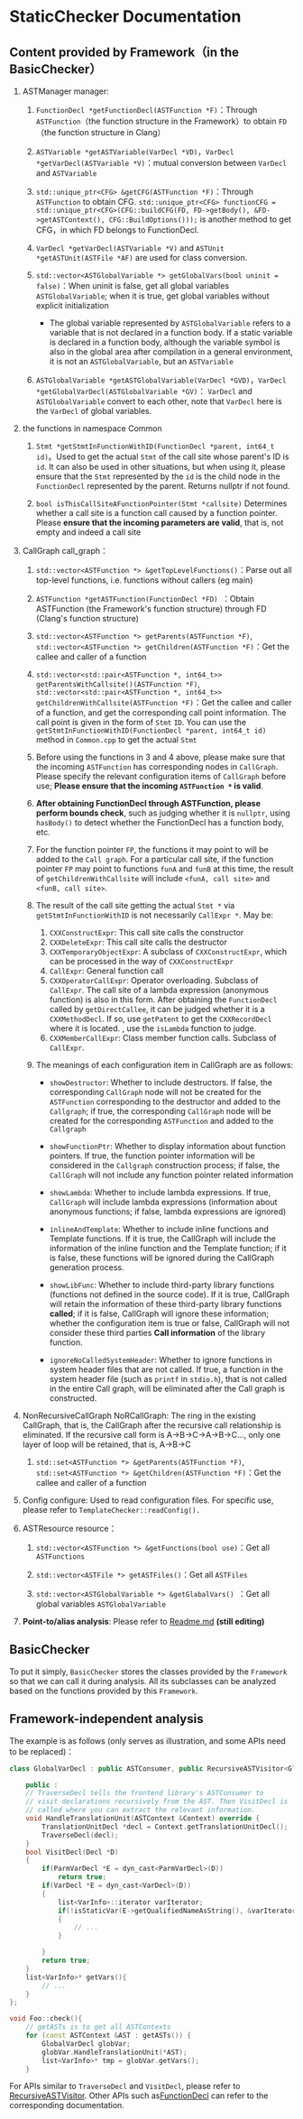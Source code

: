 # StaticChecker Documentation

## Content provided by Framework（in the BasicChecker）


1.  ASTManager manager:

    1. `FunctionDecl *getFunctionDecl(ASTFunction *F)`：Through `ASTFunction`（the function structure in the Framework）to obtain `FD`（the function structure in Clang）

    2. `ASTVariable *getASTVariable(VarDecl *VD)`，`VarDecl *getVarDecl(ASTVariable *V)`：mutual conversion between `VarDecl` and `ASTVariable`

    3. `std::unique_ptr<CFG> &getCFG(ASTFunction *F)`：Through `ASTFunction` to obtain CFG.
    `std::unique_ptr<CFG> functionCFG = std::unique_ptr<CFG>(CFG::buildCFG(FD, FD->getBody(), &FD->getASTContext(), CFG::BuildOptions()));` is another method to get CFG，in which FD belongs to FunctionDecl.
    
    4. `VarDecl *getVarDecl(ASTVariable *V)` and `ASTUnit *getASTUnit(ASTFile *AF)` are used for class conversion.
    
    5. `std::vector<ASTGlobalVariable *> getGlobalVars(bool uninit = false)`：When uninit is false, get all global variables `ASTGlobalVariable`; when it is true, get global variables without explicit initialization
        + The global variable represented by `ASTGlobalVariable` refers to a variable that is not declared in a function body. If a static variable is declared in a function body, although the variable symbol is also in the global area after compilation in a general environment, it is not an `ASTGlobalVariable`, but an `ASTVariable`
    
    6. `ASTGlobalVariable *getASTGlobalVariable(VarDecl *GVD)`，`VarDecl *getGlobalVarDecl(ASTGlobalVariable *GV)`： `VarDecl` and `ASTGlobalVariable` convert to each other, note that `VarDecl` here is the `VarDecl` of global variables.

2. the functions in namespace Common

    1. `Stmt *getStmtInFunctionWithID(FunctionDecl *parent, int64_t id)`。Used to get the actual `Stmt` of the call site whose parent's ID is `id`. It can also be used in other situations, but when using it, please ensure that the `Stmt` represented by the `id` is the child node in the `FunctionDecl` represented by the parent. Returns nullptr if not found.

    2. `bool isThisCallSiteAFunctionPointer(Stmt *callsite)` Determines whether a call site is a function call caused by a function pointer. Please **ensure that the incoming parameters are valid**, that is, not empty and indeed a call site

3. CallGraph call_graph：
   
    1. `std::vector<ASTFunction *> &getTopLevelFunctions()`：Parse out all top-level functions, i.e. functions without callers (eg main)

    2.  `ASTFunction *getASTFunction(FunctionDecl *FD) `：Obtain ASTFunction (the Framework's function structure) through FD (Clang's function structure)

    3.  `std::vector<ASTFunction *> getParents(ASTFunction *F)`, `std::vector<ASTFunction *> getChildren(ASTFunction *F)`：Get the callee and caller of a function

    4.  `std::vector<std::pair<ASTFunction *, int64_t>> getParentsWithCallsite()(ASTFunction *F)`, `std::vector<std::pair<ASTFunction *, int64_t>> getChildrenWithCallsite(ASTFunction *F)`：Get the callee and caller of a function, and get the corresponding call point information. The call point is given in the form of `Stmt` `ID`. You can use the `getStmtInFunctionWithID(FunctionDecl *parent, int64_t id)` method in `Common.cpp` to get the actual `Stmt`

    5. Before using the functions in 3 and 4 above, please make sure that the incoming `ASTFunction` has corresponding nodes in `CallGraph`. Please specify the relevant configuration items of `CallGraph` before use; **Please ensure that the incoming `ASTFunction *` is valid**.

    6. **After obtaining FunctionDecl through ASTFunction, please perform bounds check**, such as judging whether it is `nullptr`, using `hasBody()` to detect whether the FunctionDecl has a function body, etc.

    7. For the function pointer `FP`, the functions it may point to will be added to the `Call graph`. For a particular call site, if the function pointer `FP` may point to functions `funA` and `funB` at this time, the result of `getChildrenWithCallsite` will include `<funA, call site>` and `<funB, call site>`.

    8. The result of the call site getting the actual `Stmt *` via `getStmtInFunctionWithID` is not necessarily `CallExpr *`. May be:
        1. `CXXConstructExpr`: This call site calls the constructor
        2. `CXXDeleteExpr`: This call site calls the destructor
        3. `CXXTemporaryObjectExpr`: A subclass of `CXXConstructExpr`, which can be processed in the way of `CXXConstructExpr`
        4. `CallExpr`: General function call
        5. `CXXOperatorCallExpr`: Operator overloading. Subclass of `CallExpr`. The call site of a lambda expression (anonymous function) is also in this form. After obtaining the `FunctionDecl` called by `getDirectCallee`, it can be judged whether it is a `CXXMethodDecl`. If so, use `getPatent` to get the `CXXRecordDecl` where it is located. , use the `isLambda` function to judge.
        6. `CXXMemberCallExpr`: Class member function calls. Subclass of `CallExpr`.

    9. The meanings of each configuration item in CallGraph are as follows:

        - `showDestructor`: Whether to include destructors. If false, the corresponding `CallGraph` node will not be created for the `ASTFunction` corresponding to the destructor and added to the `Callgraph`; if true, the corresponding `CallGraph` node will be created for the corresponding `ASTFunction` and added to the `Callgraph`

        - `showFunctionPtr`: Whether to display information about function pointers. If true, the function pointer information will be considered in the `Callgraph` construction process; if false, the `CallGraph` will not include any function pointer related information

        - `showLambda`: Whether to include lambda expressions. If true, `CallGraph` will include lambda expressions (information about anonymous functions; if false, lambda expressions are ignored)

        - `inlineAndTemplate`: Whether to include inline functions and Template functions. If it is true, the CallGraph will include the information of the inline function and the Template function; if it is false, these functions will be ignored during the CallGraph generation process.

        - `showLibFunc`: Whether to include third-party library functions (functions not defined in the source code). If it is true, CallGraph will retain the information of these third-party library functions **called**; if it is false, CallGraph will ignore these information; whether the configuration item is true or false, CallGraph will not consider these third parties **Call information** of the library function.

        - `ignoreNoCalledSystemHeader`: Whether to ignore functions in system header files that are not called. If true, a function in the system header file (such as `printf` in `stdio.h`), that is not called in the entire Call graph, will be eliminated after the Call graph is constructed.

4. NonRecursiveCallGraph NoRCallGraph: The ring in the existing CallGraph, that is, the CallGraph after the recursive call relationship is eliminated. If the recursive call form is A->B->C->A->B->C..., only one layer of loop will be retained, that is, A->B->C

    1.  `std::set<ASTFunction *> &getParents(ASTFunction *F)`, `std::set<ASTFunction *> &getChildren(ASTFunction *F)`：Get the callee and caller of a function


5. Config configure: Used to read configuration files. For specific use, please refer to `TemplateChecker::readConfig().`
6. ASTResource resource：

    1. `std::vector<ASTFunction *> &getFunctions(bool use)`：Get all `ASTFunctions`

    2. `std::vector<ASTFile *> getASTFiles()`：Get all `ASTFiles`
    
    3. `std::vector<ASTGlobalVariable *> &getGlabalVars() `：Get all global variables `ASTGlobalVariable`
7. **Point-to/alias analysis**: Please refer to [Readme.md](../include/README.md) **(still editing)**

## BasicChecker

To put it simply, `BasicChecker` stores the classes provided by the `Framework` so that we can call it during analysis. All its subclasses can be analyzed based on the functions provided by this `Framework`. 

## Framework-independent analysis

The example is as follows (only serves as illustration, and some APIs need to be replaced)：
``` C++
class GlobalVarDecl : public ASTConsumer, public RecursiveASTVisitor<GlobalVarDecl> {

    public :
    // TraverseDecl tells the frontend library's ASTConsumer to 
    // visit declarations recursively from the AST. Then VisitDecl is 
    // called where you can extract the relevant information.
    void HandleTranslationUnit(ASTContext &Context) override {
        TranslationUnitDecl *decl = Context.getTranslationUnitDecl();
        TraverseDecl(decl); 
    }
    bool VisitDecl(Decl *D)
    {
        if(ParmVarDecl *E = dyn_cast<ParmVarDecl>(D))
            return true;
        if(VarDecl *E = dyn_cast<VarDecl>(D))
        {
            list<VarInfo>::iterator varIterator;
            if(!isStaticVar(E->getQualifiedNameAsString(), &varIterator) && !E->isLocalVarDecl())
            {
                // ...
            }

        }
        return true;
    }
    list<VarInfo>* getVars(){
        // ...
    }
};

void Foo::check(){
    // getASTs is to get all ASTContexts
    for (const ASTContext &AST : getASTs()) {
        GlobalVarDecl globVar;
        globVar.HandleTranslationUnit(*AST);
        list<VarInfo>* tmp = globVar.getVars();
    }
```

For APIs similar to `TraverseDecl` and `VisitDecl`, please refer to [RecursiveASTVisitor](http://clang.llvm.org/doxygen/classclang_1_1RecursiveASTVisitor.html). Other APIs such as[FunctionDecl](https://clang.llvm.org/doxygen/classclang_1_1FunctionDecl.html) can refer to the corresponding documentation.
